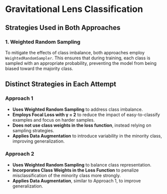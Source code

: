 # Gravitational Lens Classification

## Strategies Used in Both Approaches

### 1. Weighted Random Sampling
To mitigate the effects of class imbalance, both approaches employ `WeightedRandomSampler`. This ensures that during training, each class is sampled with an appropriate probability, preventing the model from being biased toward the majority class.

## Distinct Strategies in Each Attempt

### Approach 1
- **Uses Weighted Random Sampling** to address class imbalance.
- **Employs Focal Loss with γ = 2** to reduce the impact of easy-to-classify examples and focus on harder samples.
- **Does not use class weights in the loss function**, instead relying on sampling strategies.
- **Applies Data Augmentation** to introduce variability in the minority class, improving generalization.

### Approach 2
- **Uses Weighted Random Sampling** to balance class representation.
- **Incorporates Class Weights in the Loss Function** to penalize misclassification of the minority class more strongly.
- **Applies Data Augmentation**, similar to Approach 1, to improve generalization.


